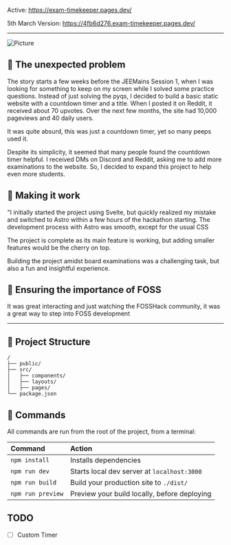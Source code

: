 

Active: https://exam-timekeeper.pages.dev/



5th March Version: https://4fb6d276.exam-timekeeper.pages.dev/

<hr />

![Picture](https://preview.redd.it/f24b9k2rluoa1.png?width=2679&format=png&auto=webp&v=enabled&s=cd3738c4758b45698fe70cf4bd03a3e9a0946557)

## 🚀 The unexpected problem

The story starts a few weeks before the JEEMains Session 1, when I was looking for something to keep on my screen while I solved some practice questions. Instead of just solving the pyqs, I decided to build a basic static website with a countdown timer and a title. When I posted it on Reddit, it received about 70 upvotes. Over the next few months, the site had 10,000 pageviews and 40 daily users.

It was quite absurd, this was just a countdown timer, yet so many peeps used it.

Despite its simplicity, it seemed that many people found the countdown timer helpful. I received DMs on Discord and Reddit, asking me to add more examinations to the website. So, I decided to expand this project to help even more students.



## 🚀 Making it work

"I initially started the project using Svelte, but quickly realized my mistake and switched to Astro within a few hours of the hackathon starting. The development process with Astro was smooth, except for the usual CSS

The project is complete as its main feature is working, but adding smaller features would be the cherry on top.

Building the project amidst board examinations was a challenging task, but also a fun and insightful experience.



## 🌻 Ensuring the importance of FOSS

It was great interacting and just watching the FOSSHack community, it was a great way to step into FOSS development

<hr/>

## 🚀 Project Structure

```
/
├── public/
├── src/
│   ├── components/
│   ├── layouts/
│   ├── pages/
└── package.json
```

## 🧞 Commands

All commands are run from the root of the project, from a terminal:

| Command           | Action                                       |
| :---------------- | :------------------------------------------- |
| `npm install`     | Installs dependencies                        |
| `npm run dev`     | Starts local dev server at `localhost:3000`  |
| `npm run build`   | Build your production site to `./dist/`      |
| `npm run preview` | Preview your build locally, before deploying |

## TODO
- [ ] Custom Timer
